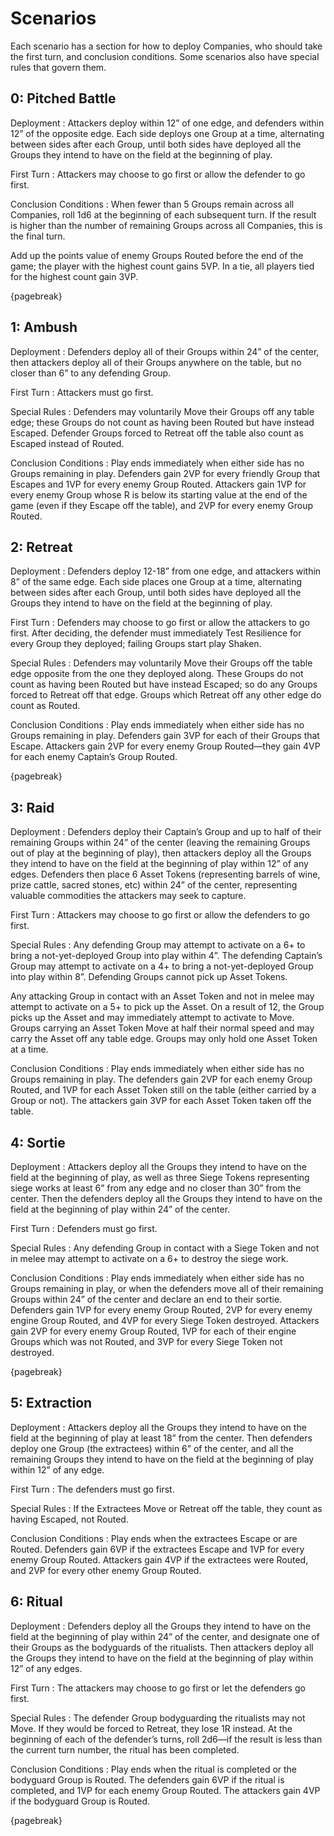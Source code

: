 # Scenarios

Each scenario has a section for how to deploy Companies, who should take the first turn, and conclusion conditions.
Some scenarios also have special rules that govern them.

## 0: Pitched Battle

Deployment
: Attackers deploy within 12” of one edge, and defenders within 12” of the opposite edge.
  Each side deploys one Group at a time, alternating between sides after each Group,
  until both sides have deployed all the Groups they intend to have on the field at the beginning of play.

First Turn
: Attackers may choose to go first or allow the defender to go first.

Conclusion Conditions
: When fewer than 5 Groups remain across all Companies, roll 1d6 at the beginning of each subsequent turn.
  If the result is higher than the number of remaining Groups across all Companies, this is the final turn.

  Add up the points value of enemy Groups Routed before the end of the game;
  the player with the highest count gains 5VP.
  In a tie, all players tied for the highest count gain 3VP.

{pagebreak}

## 1: Ambush

Deployment
: Defenders deploy all of their Groups within 24” of the center, then attackers deploy all of their Groups anywhere on the table, but no closer than 6” to any defending Group.

First Turn
: Attackers must go first.

Special Rules
: Defenders may voluntarily Move their Groups off any table edge;
  these Groups do not count as having been Routed but have instead Escaped.
  Defender Groups forced to Retreat off the table also count as Escaped instead of Routed.

Conclusion Conditions
: Play ends immediately when either side has no Groups remaining in play.
  Defenders gain 2VP for every friendly Group that Escapes and 1VP for every enemy Group Routed.
  Attackers gain 1VP for every enemy Group whose R is below its starting value at the end of the game (even if they Escape off the table), and 2VP for every enemy Group Routed.

## 2: Retreat

Deployment
: Defenders deploy 12-18” from one edge, and attackers within 8” of the same edge.
  Each side places one Group at a time, alternating between sides after each Group, until both sides have deployed all the Groups they intend to have on the field at the beginning of play.

First Turn
: Defenders may choose to go first or allow the attackers to go first.
  After deciding, the defender must immediately Test Resilience for every Group they deployed; failing Groups start play Shaken.

Special Rules
: Defenders may voluntarily Move their Groups off the table edge opposite from the one they deployed along.
  These Groups do not count as having been Routed but have instead Escaped; so do any Groups forced to Retreat off that edge.
  Groups which Retreat off any other edge do count as Routed.

Conclusion Conditions
: Play ends immediately when either side has no Groups remaining in play.
  Defenders gain 3VP for each of their Groups that Escape.
  Attackers gain 2VP for every enemy Group Routed—they gain 4VP for each enemy Captain’s Group Routed.

{pagebreak}

## 3: Raid

Deployment
: Defenders deploy their Captain’s Group and up to half of their remaining Groups within 24” of the center
  (leaving the remaining Groups out of play at the beginning of play),
  then attackers deploy all the Groups they intend to have on the field at the beginning of play within 12” of any edges.
  Defenders then place 6 Asset Tokens (representing barrels of wine, prize cattle, sacred stones, etc) within 24” of the center, representing valuable commodities the attackers may seek to capture.

First Turn
: Attackers may choose to go first or allow the defenders to go first.

Special Rules
: Any defending Group may attempt to activate on a 6+ to bring a not-yet-deployed Group into play within 4”.
  The defending Captain’s Group may attempt to activate on a 4+ to bring a not-yet-deployed Group into play within 8”.
  Defending Groups cannot pick up Asset Tokens.

  Any attacking Group in contact with an Asset Token and not in melee may attempt to activate on a 5+ to pick up the Asset.
  On a result of 12, the Group picks up the Asset and may immediately attempt to activate to Move.
  Groups carrying an Asset Token Move at half their normal speed and may carry the Asset off any table edge.
  Groups may only hold one Asset Token at a time.

Conclusion Conditions
: Play ends immediately when either side has no Groups remaining in play.
  The defenders gain 2VP for each enemy Group Routed, and 1VP for each Asset Token still on the table (either carried by a Group or not).
  The attackers gain 3VP for each Asset Token taken off the table.

## 4: Sortie

Deployment
: Attackers deploy all the Groups they intend to have on the field at the beginning of play,
  as well as three Siege Tokens representing siege works at least 6” from any edge and no closer than 30” from the center.
  Then the defenders deploy all the Groups they intend to have on the field at the beginning of play within 24” of the center.

First Turn
: Defenders must go first.

Special Rules
: Any defending Group in contact with a Siege Token and not in melee may attempt to activate on a 6+ to destroy the siege work.

Conclusion Conditions
: Play ends immediately when either side has no Groups remaining in play,
  or when the defenders move all of their remaining Groups within 24” of the center and declare an end to their sortie.
  Defenders gain 1VP for every enemy Group Routed, 2VP for every enemy engine Group Routed, and 4VP for every Siege Token destroyed.
  Attackers gain 2VP for every enemy Group Routed, 1VP for each of their engine Groups which was not Routed, and 3VP for every Siege Token not destroyed.

{pagebreak}

## 5: Extraction

Deployment
: Attackers deploy all the Groups they intend to have on the field at the beginning of play at least 18” from the center.
  Then defenders deploy one Group (the extractees) within 6” of the center,
  and all the remaining Groups they intend to have on the field at the beginning of play within 12” of any edge.

First Turn
: The defenders must go first.

Special Rules
: If the Extractees Move or Retreat off the table, they count as having Escaped, not Routed.

Conclusion Conditions
: Play ends when the extractees Escape or are Routed.
  Defenders gain 6VP if the extractees Escape and 1VP for every enemy Group Routed.
  Attackers gain 4VP if the extractees were Routed, and 2VP for every other enemy Group Routed.

## 6: Ritual

Deployment
: Defenders deploy all the Groups they intend to have on the field at the beginning of play within 24” of the center,
  and designate one of their Groups as the bodyguards of the ritualists.
  Then attackers deploy all the Groups they intend to have on the field at the beginning of play within 12” of any edges.

First Turn
: The attackers may choose to go first or let the defenders go first.

Special Rules
: The defender Group bodyguarding the ritualists may not Move.
If they would be forced to Retreat, they lose 1R instead.
  At the beginning of each of the defender’s turns, roll 2d6—if the result is less than the current turn number, the ritual has been completed.

Conclusion Conditions
: Play ends when the ritual is completed or the bodyguard Group is Routed.
  The defenders gain 6VP if the ritual is completed, and 1VP for each enemy Group Routed.
  The attackers gain 4VP if the bodyguard Group is Routed.

{pagebreak}
